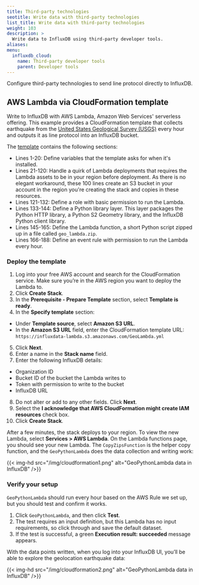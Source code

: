 ```yaml
---
title: Third-party technologies
seotitle: Write data with third-party technologies
list_title: Write data with third-party technologies
weight: 103
description: >
  Write data to InfluxDB using third-party developer tools.
aliases:
menu:
  influxdb_cloud:
    name: Third-party developer tools
    parent: Developer tools
---
```


Configure third-party technologies to send line protocol directly to InfluxDB.

## AWS Lambda via CloudFormation template

Write to InfluxDB with AWS Lambda, Amazon Web Services' serverless offering. This example provides a CloudFormation template that collects earthquake from the [United States Geological Survey (USGS)](https://www.usgs.gov/) every hour and outputs it as line protocol into an InfluxDB bucket.

The [template](https://influxdata-lambda.s3.amazonaws.com/GeoLambda.yml) contains the following sections:

- Lines 1-20: Define variables that the template asks for when it's installed.
- Lines 21-120: Handle a quirk of Lambda deployments that requires the Lambda assets to be in your region before deployment. As there is no elegant workaround, these 100 lines create an S3 bucket in your account in the region you're creating the stack and copies in these resources.
- Lines 121-132: Define a role with basic permission to run the Lambda.
- Lines 133-144: Define a Python library layer. This layer packages the Python HTTP library, a Python S2 Geometry library, and the InfluxDB Python client library.
- Lines 145-165: Define the Lambda function, a short Python script zipped up in a file called `geo_lambda.zip`.
- Lines 166-188: Define an event rule with permission to run the Lambda every hour.

### Deploy the template

1. Log into your free AWS account and search for the CloudFormation service. Make sure you’re in the AWS region you want to deploy the Lambda to⁠.
2. Click **Create Stack**.
3. In the **Prerequisite - Prepare Template** section, select **Template is ready**.
4. In the **Specify template** section:
  - Under **Template source**, select **Amazon S3 URL**.
  - In the **Amazon S3 URL** field, enter the CloudFormation template URL: `https://influxdata-lambda.s3.amazonaws.com/GeoLambda.yml`
5. Click **Next**.  
6. Enter a name in the **Stack name** field.  
7. Enter the following InfluxDB details:
  - Organization ID
  - Bucket ID of the bucket the Lambda writes to
  - Token with permission to write to the bucket
  - InfluxDB URL
8. Do not alter or add to any other fields. Click **Next**.
9. Select the **I acknowledge that AWS CloudFormation might create IAM resources** check box.
10. Click **Create Stack**.

After a few minutes, the stack deploys to your region. To view the new Lambda, select **Services > AWS Lambda**. On the Lambda functions page, you should see your new Lambda. The `CopyZipsFunction` is the helper copy function, and the `GeoPythonLambda` does the data collection and writing work:

{{< img-hd src="/img/cloudformation1.png" alt="GeoPythonLambda data in InfluxDB" />}}

### Verify your setup

`GeoPythonLambda` should run every hour based on the AWS Rule we set up, but you should test and confirm it works.  

1. Click `GeoPythonLambda`, and then click **Test**.
2. The test requires an input definition, but this Lambda has no input requirements, so click through and save the default dataset.
3. If the test is successful, a green **Execution result: succeeded** message appears.

With the data points written, when you log into your InfluxDB UI, you’ll be able to explore the geolocation earthquake data:

{{< img-hd src="/img/cloudformation2.png" alt="GeoPythonLambda data in InfluxDB" />}}
